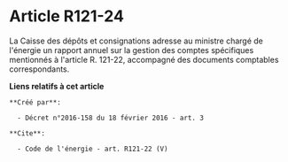 # Article R121-24

La Caisse des dépôts et consignations adresse au ministre chargé de l'énergie un rapport annuel sur la gestion des comptes
spécifiques mentionnés à l'article R. 121-22, accompagné des documents comptables correspondants.

**Liens relatifs à cet article**

	**Créé par**:

	  - Décret n°2016-158 du 18 février 2016 - art. 3

	**Cite**:

	  - Code de l'énergie - art. R121-22 (V)

